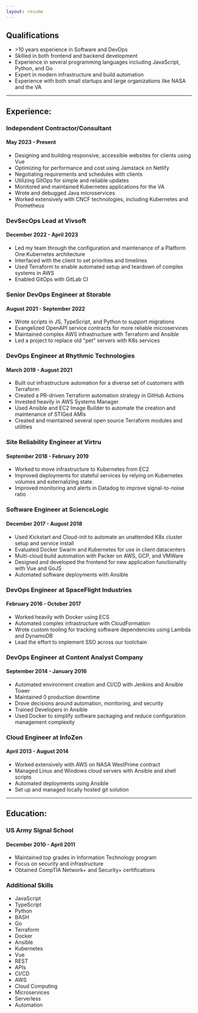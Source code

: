 ```yaml
---
layout: resume
---
```

<div class="jobs-list qual-container">  
<Card class="job">

## Qualifications
* \>10 years experience in Software and DevOps
* Skilled in both frontend and backend development
* Experience in several programming languages including JavaScript, Python, and Go
* Expert in modern infrastructure and build automation
* Experience with both small startups and large organizations like NASA and the VA

</Card>
</div>

-------------------------------------------

## Experience:
<div class="jobs-list">
<Card class="job">

### Independent Contractor/Consultant
#### May 2023 - Present
* Designing and building responsive, accessible websites for clients using Vue
* Optimizing for performance and cost using Jamstack on Netlify
* Negotiating requirements and schedules with clients
* Utilizing GitOps for simple and reliable updates
* Monitored and maintained Kubernetes applications for the VA
* Wrote and debugged Java microservices
* Worked extensively with CNCF technologies, including Kubernetes and Prometheus

</Card>
<Card class="job">

### DevSecOps Lead at Vivsoft
#### December 2022 - April 2023
* Led my team through the configuration and maintenance of a Platform One Kubernetes architecture
* Interfaced with the client to set priorities and timelines
* Used Terraform to enable automated setup and teardown of complex systems in AWS
* Enabled GitOps with GitLab CI

</Card>
<Card class="job">

### Senior DevOps Engineer at Storable
#### August 2021 - September 2022
* Wrote scripts in JS, TypeScript, and Python to support migrations
* Evangelized OpenAPI service contracts for more reliable microservices
* Maintained complex AWS infrastructure with Terraform and Ansible
* Led a project to replace old "pet" servers with K8s services

</Card>
<Card class="job">

### DevOps Engineer at Rhythmic Technologies
#### March 2019 - August 2021
* Built out infrastructure automation for a diverse set of customers with Terraform
* Created a PR-driven Terraform automation strategy in GitHub Actions
* Invested heavily in AWS Systems Manager
* Used Ansible and EC2 Image Builder to automate the creation and maintenance of STIGed AMIs
* Created and maintained several open source Terraform modules and utilities

</Card>
<Card class="job">

### Site Reliability Engineer at Virtru
#### September 2018 - February 2019
* Worked to move infrastructure to Kubernetes from EC2
* Improved deployments for stateful services by relying on Kubernetes volumes and externalizing state.
* Improved monitoring and alerts in Datadog to improve signal-to-noise ratio

</Card>
<Card class="job">

### Software Engineer at ScienceLogic
#### December 2017 - August 2018
* Used Kickstart and Cloud-init to automate an unattended K8s cluster setup and service install
* Evaluated Docker Swarm and Kubernetes for use in client datacenters
* Multi-cloud build automation with Packer on AWS, GCP, and VMWare
* Designed and developed the frontend for new application functionality with Vue and GoJS
* Automated software deployments with Ansible

</Card>
<Card class="job">

### DevOps Engineer at SpaceFlight Industries
#### February 2016 - October 2017
* Worked heavily with Docker using ECS
* Automated complex infrastructure with CloudFormation
* Wrote custom tooling for tracking software dependencies using Lambda and DynamoDB
* Lead the effort to implement SSO across our toolchain

</Card>
<Card class="job">

### DevOps Engineer at Content Analyst Company
#### September 2014 - January 2016
* Automated environment creation and CI/CD with Jenkins and Ansible Tower
* Maintained 0 production downtime
* Drove decisions around automation, monitoring, and security
* Trained Developers in Ansible
* Used Docker to simplify software packaging and reduce configuration management complexity

</Card>
<Card class="job">

### Cloud Engineer at InfoZen
#### April 2013 - August 2014
* Worked extensively with AWS on NASA WestPrime contract
* Managed Linux and Windows cloud servers with Ansible and shell scripts
* Automated deployments using Ansible
* Set up and managed locally hosted git solution

</Card>

<Card class="filler job" />
</div>

-------------------------------------------

## Education:
<div class="education-list">
<Card class="education">

### US Army Signal School
#### December 2010 - April 2011
* Maintained top grades in Information Technology program
* Focus on security and infrastructure
* Obtained CompTIA Network+ and Security+ certifications

</Card>

<Card class="education skills">

### Additional Skills
- JavaScript
- TypeScript
- Python
- BASH
- Go
- Terraform
- Docker
- Ansible
- Kubernetes
- Vue
- REST
- APIs
- CI/CD
- AWS
- Cloud Computing
- Microservices
- Serverless
- Automation


</Card>

</div>

